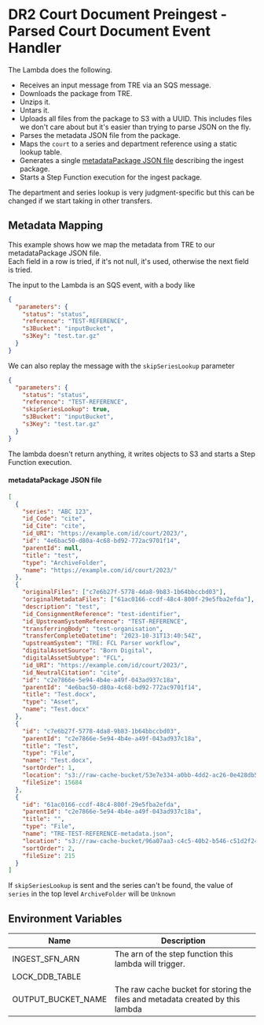 # DR2 Court Document Preingest - Parsed Court Document Event Handler

The Lambda does the following.

- Receives an input message from TRE via an SQS message.
- Downloads the package from TRE.
- Unzips it.
- Untars it.
- Uploads all files from the package to S3 with a UUID. This includes files we don't care about but it's easier than
  trying to parse JSON on the fly.
- Parses the metadata JSON file from the package.
- Maps the `court` to a series and department reference using a static lookup table.
- Generates a single [metadataPackage JSON file](/docs/metadataPackage.md) describing the ingest package.
- Starts a Step Function execution for the ingest package.

The department and series lookup is very judgment-specific but this can be changed if we start taking in other
transfers.

## Metadata Mapping

This example shows how we map the metadata from TRE to our metadataPackage JSON file.  
Each field in a row is tried, if it's not null, it's used, otherwise the next field is tried.

The input to the Lambda is an SQS event, with a body like

```json
{
  "parameters": {
    "status": "status",
    "reference": "TEST-REFERENCE",
    "s3Bucket": "inputBucket",
    "s3Key": "test.tar.gz"
  }
}
```

We can also replay the message with the `skipSeriesLookup` parameter

```json
{
  "parameters": {
    "status": "status",
    "reference": "TEST-REFERENCE",
    "skipSeriesLookup": true,
    "s3Bucket": "inputBucket",
    "s3Key": "test.tar.gz"
  }
}
```

The lambda doesn't return anything, it writes objects to S3 and starts a Step Function execution.

#### metadataPackage JSON file

```json
[
  {
    "series": "ABC 123",
    "id_Code": "cite",
    "id_Cite": "cite",
    "id_URI": "https://example.com/id/court/2023/",
    "id": "4e6bac50-d80a-4c68-bd92-772ac9701f14",
    "parentId": null,
    "title": "test",
    "type": "ArchiveFolder",
    "name": "https://example.com/id/court/2023/"
  },
  {
    "originalFiles": ["c7e6b27f-5778-4da8-9b83-1b64bbccbd03"],
    "originalMetadataFiles": ["61ac0166-ccdf-48c4-800f-29e5fba2efda"],
    "description": "test",
    "id_ConsignmentReference": "test-identifier",
    "id_UpstreamSystemReference": "TEST-REFERENCE",
    "transferringBody": "test-organisation",
    "transferCompleteDatetime": "2023-10-31T13:40:54Z",
    "upstreamSystem": "TRE: FCL Parser workflow",
    "digitalAssetSource": "Born Digital",
    "digitalAssetSubtype": "FCL",
    "id_URI": "https://example.com/id/court/2023/",
    "id_NeutralCitation": "cite",
    "id": "c2e7866e-5e94-4b4e-a49f-043ad937c18a",
    "parentId": "4e6bac50-d80a-4c68-bd92-772ac9701f14",
    "title": "Test.docx",
    "type": "Asset",
    "name": "Test.docx"
  },
  {
    "id": "c7e6b27f-5778-4da8-9b83-1b64bbccbd03",
    "parentId": "c2e7866e-5e94-4b4e-a49f-043ad937c18a",
    "title": "Test",
    "type": "File",
    "name": "Test.docx",
    "sortOrder": 1,
    "location": "s3://raw-cache-bucket/53e7e334-a0bb-4dd2-ac26-0e428db56982",
    "fileSize": 15684
  },
  {
    "id": "61ac0166-ccdf-48c4-800f-29e5fba2efda",
    "parentId": "c2e7866e-5e94-4b4e-a49f-043ad937c18a",
    "title": "",
    "type": "File",
    "name": "TRE-TEST-REFERENCE-metadata.json",
    "location": "s3://raw-cache-bucket/96a07aa3-c4c5-40b2-b546-c51d2f24dce3",
    "sortOrder": 2,
    "fileSize": 215
  }
]
```

If `skipSeriesLookup` is sent and the series can't be found, the value of `series` in the top level `ArchiveFolder` will be `Unknown`

## Environment Variables

| Name               | Description                                                                    |
| ------------------ | ------------------------------------------------------------------------------ |
| INGEST_SFN_ARN     | The arn of the step function this lambda will trigger.                         |
| LOCK_DDB_TABLE     |                                                                                |
| OUTPUT_BUCKET_NAME | The raw cache bucket for storing the files and metadata created by this lambda |
